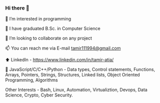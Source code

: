 ### Hi there 👋
👀 I’m interested in programming

🌱 I have graduated B.Sc. in Computer Science

💞️ I’m looking to collaborate on any project

📫 You can reach me via E-mail tamir111994@gmail.com

⬆️ LinkedIn - https://www.linkedin.com/in/tamir-atia/

📝 JavaScript/C/C++/Python - Data types, Control statements, Functions, Arrays, Pointers, Strings, Structures, Linked lists, Object Oriented Programming, Algorithms

Other Interests - Bash, Linux, Automation, Virtualiztion, Devops, Data Science, Crypto, Cyber Security.

<!--
**TamirAtia/TamirAtia** is a ✨ _special_ ✨ repository because its `README.md` (this file) appears on your GitHub profile.

Here are some ideas to get you started:

- 🔭 I’m currently working on ...
- 🌱 I’m currently learning ...
- 👯 I’m looking to collaborate on ...
- 🤔 I’m looking for help with ...
- 💬 Ask me about ...
- 📫 How to reach me: ...
- 😄 Pronouns: ...
- ⚡ Fun fact: ...
-->
